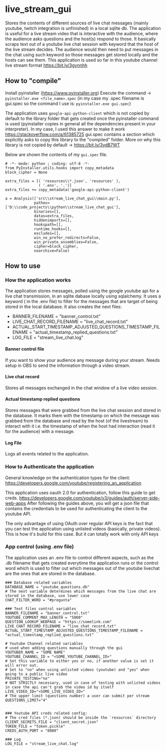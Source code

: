 # live_stream_gui
Stores the contents of different sources of live chat messages (mainly youtube, twitch integration is unfinished) in a 
local sqlite db. The application is useful for a live stream video that is interactive with the audience, where the 
audience asks questions and the host(s) respond to those. It basically scraps text out of a youtube live chat session 
with keyword that the host of the live stream decides.
The audience would then need to put messages in the chat using such keyword so those messages get stored locally and 
the hosts can see them.
This application is used so far in this youtube channel live stream format https://bit.ly/3gynnhh


## How to "compile"
Install pyinstaller (https://www.pyinstaller.org)
Execute the command -> `pyinstaller.exe <file_name>.spec`
(in my case my .spec filename is gui.spec so the command I use is: `pyinstaller.exe gui.spec`)

The application uses `google-api-python-client` which is not copied by default to the library folder that gets created 
once the pyinstaller command is used (pyinstaller copies in general all the dependencies present in your interpreter).
In my case, I used this answer to make it work https://stackoverflow.com/a/61385725
gui.spec contains a section which explicitly asks to copy this library to the "compiled" folder.
More on why this library is not copied by default -> https://bit.ly/3ydB7WT

Below are shown the contents of my `gui.spec` file.
```
# -*- mode: python ; coding: utf-8 -*-
from PyInstaller.utils.hooks import copy_metadata
block_cipher = None

extra_files = [( 'resources\\*.json', 'resources' ),
               ( '.env', '.')]
extra_files += copy_metadata('google-api-python-client')

a = Analysis(['src\\stream_live_chat_gui\\main.py'],
             pathex=['D:\\code_projects\\python\\stream_live_chat_gui'],
             binaries=[],
             datas=extra_files,
             hiddenimports=[],
             hookspath=[],
             runtime_hooks=[],
             excludes=[],
             win_no_prefer_redirects=False,
             win_private_assemblies=False,
             cipher=block_cipher,
             noarchive=False)
```

## How to use

### How the application works
The application stores messages, polled using the google youtube api for a live chat transmission, in an sqlite dabase 
locally using sqlalchemy. It uses a keyword ( in the .env file) to filter for the messages that are target of being 
stored in the local database.
It also creates the next files:
- BANNER_FILENAME = "banner_control.txt"
- LIVE_CHAT_RECORD_FILENAME = "live_chat_record.txt"
- ACTUAL_START_TIMESTAMP_ADJUSTED_QUESTIONS_TIMESTAMP_FILENAME = "actual_timestamp_replied_questions.txt"
- LOG_FILE = "stream_live_chat.log"

#### Banner control file
If you want to show your audience any message during your stream.
Needs setup in OBS to send the information through a video stream.

#### Live chat record
Stores all messages exchanged in the chat window of a live video session.

#### Actual timestamp replied questions
Stores messages that were grabbed from the live chat session and stored in the database. It marks them with the 
timestamp on which the message was grabbed from the database and read by the host (of the livestream) to interact with 
it i.e. the timestamp of when the host had interaction (read it for the audience) with a message.

#### Log File
Logs all events related to the application.

### How to Authenticate the application
General knowledge on the authentication types for the client:
https://developers.google.com/youtube/registering_an_application

This application uses oauth 2.0 for authentication, follow this guide to get creds.
https://developers.google.com/youtube/v3/guides/auth/server-side-web-apps
After following the guides above, you will get a json file that contains the credentials to be used for authenticating 
the client to the youtube API.

The only advantage of using OAuth over regular API keys is the fact that you can test the application using unlisted
videos (basically, private videos). This is how it's build for this case. But it can totally work with only API keys


### App control (using .env file)
The application uses an .env file to control different aspects, such as the .db filename that gets created everytime 
the application runs or the control word which is used to filter out which messages out of the youtube livechat are the 
ones that are stored in the database.

```
### Database related variables
DATABASE_NAME = "youtube_questions.db"
# The next variable determines which messages from the live chat are stored in the database, use lower case
CHAT_FILTER_WORD = "#pregunta"

### Text files control variables
BANNER_FILENAME = "banner_control.txt"
YOUTUBE_COMMENT_MAX_LENGTH = "5000"
QUESTION_LOOKUP_WEBPAGE = "https://somelink.com"
LIVE_CHAT_RECORD_FILENAME = "live_chat_record.txt"
ACTUAL_START_TIMESTAMP_ADJUSTED_QUESTIONS_TIMESTAMP_FILENAME = "actual_timestamp_replied_questions.txt"

# Youtube Channel related variables
# used when adding questions manually through the gui
YOUTUBER_NAME = "SOME NAME"
YOUTUBE_CHANNEL_ID = "<SOME_YOUTUBE_CHANNEL_ID>"
# Set this variable to either yes or no, if another value is set it will error out.
# Set to "no" when using unlisted videos (youtube) and "yes" when going to a public live video
PRIVATE_TESTING="no"
# NOT STRICTLY necessary, used in case of testing with unlisted videos in case the api can't grab the video id by itself
LIVE_VIDEO_ID="<SOME_LIVE_VIDEO_ID>"
# The upper limit (questions number) a user can submit per stream
QUESTIONS_LIMIT="4"


### Youtube API creds related config:
# The cred files (*.json) should be inside the `resources` directory
CLIENT_SECRETS_FILE = "client_secret.json"
TOKEN_FILE = "token.pickle"
CREDS_AUTH_PORT = "8080"

### Log
LOG_FILE = "stream_live_chat.log"
```